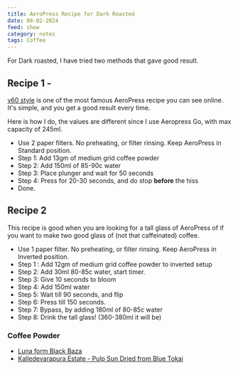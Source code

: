```yaml
---
title: AeroPress Recipe for Dark Roasted
date: 08-02-2024
feed: show
category: notes
tags: Coffee
---
```


For Dark roasted, I have tried two methods that gave good result. 

## Recipe 1 - 
[v60 style](https://aeroprecipe.com/recipes/v60-style-aeropress-dark) is one of the most famous AeroPress recipe you can see online. It's simple, and you get a good result every time. 

Here is how I do, the values are different since I use Aeropress Go, with max capacity of 245ml.

- Use 2 paper filters. No preheating, or filter rinsing. Keep AeroPress in Standard position.
- Step 1: Add 13gm of medium grid coffee powder
- Step 2: Add 150ml of 85-90c water
- Step 3: Place plunger and wait for 50 seconds
- Step 4: Press for 20-30 seconds, and do stop **before** the hiss
- Done.

## Recipe 2

This recipe is good when you are looking for a tall glass of AeroPress of if you want to make two good glass of (not that caffeinated) coffee. 
- Use 1 paper filter. No preheating, or filter rinsing. Keep AeroPress in Inverted position.
- Step 1 : Add 12gm of medium grid coffee powder to inverted setup
- Step 2: Add 30ml 80-85c water, start timer.
- Step 3: Give 10 seconds to bloom
- Step 4: Add 150ml water
- Step 5: Wait till 90 seconds, and flip
- Step 6: Press till 150 seconds. 
- Step 7: Bypass, by adding 180ml of 80-85c water
- Step 8: Drink the tall glass! (360-380ml it will be)

### Coffee Powder 
-  [Luna form Black Baza](https://store.blackbazacoffee.com/products/luna-1)
- [Kalledevarapura Estate - Pulp Sun Dried from Blue Tokai](https://bluetokaicoffee.com/collections/coffee/products/kalledevarapura-pulp-sun-dried?variant=40194599092279)
